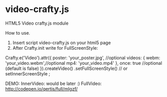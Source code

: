 video-crafty.js
===============

HTML5 Video crafty.js module

How to use.
1. Insert script video-crafty.js on your html5 page
2. After Crafty.init write for FullScreenStyle:

  Crafty.e('Video').attr({
    poster: 'your_poster.jpg', //optional
    videos: {
      webm: 'your_video.webm',//optional
      mp4: 'your_video.mp4'
    },
    once: true //optional (default is false)
  }).createVideo()
    .setFullScreenStyle() // or setInnerScreenStyle
  ;
  
  
DEMO:
InnerVideo: would be later :)
FullVideo: http://codepen.io/qertis/full/mIgzf/
